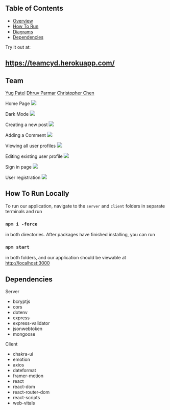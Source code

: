 ## Table of Contents
- [Overview](#overview)
- [How To Run](#how-to-run)
- [Diagrams](#diagrams)
- [Dependencies](#dependencies)

Try it out at:
## https://teamcyd.herokuapp.com/

## Team
<a href="https://github.com/yugpatell" target="_blank">Yug Patel</a>
<a href="https://github.com/P-Dhruv20" target="_blank">Dhruv Parmar</a>
<a href="https://github.com/36tofu" target="_blank">Christopher Chen</a>

Home Page
![](https://user-images.githubusercontent.com/68174967/172293844-39417f27-f41c-453f-89bd-e25a1716817a.JPG)

Dark Mode
![](https://user-images.githubusercontent.com/68174967/172300625-0f3fb667-9508-4b8f-9f51-22554f0da43a.JPG)

Creating a new post
![](https://user-images.githubusercontent.com/68174967/172293820-473b2b89-54cb-4ad0-b4bf-3777c4c4b9aa.JPG)

Adding a Comment
![](https://user-images.githubusercontent.com/68174967/172294175-a485c445-fabc-457d-8440-c25e43c68846.JPG)

Viewing all user profiles
![](https://user-images.githubusercontent.com/68174967/172293872-368b40c8-4e5c-4bbf-8fde-7b0768a24832.JPG)

Editing existing user profile
![](https://user-images.githubusercontent.com/68174967/172293829-9b62cf9a-16d0-49df-b028-51c332e60883.JPG)

Sign in page
![](https://user-images.githubusercontent.com/68174967/172293858-df56c215-f9dd-4940-89cc-a4e39d312cef.JPG)

User registration 
![](https://user-images.githubusercontent.com/68174967/172293868-819b2cde-9b62-409f-ab66-717a084707c4.JPG)



## How To Run Locally
To run our application, navigate to the `server` and `client` folders in separate terminals and run

### `npm i -force`

in both directories. After packages have finished installing, you can run

### `npm start` 

in both folders, and our application should be viewable at [http://localhost:3000](http://localhost:3000)



## Dependencies
Server 
<ul>
    <li>bcryptjs</li>
    <li>cors</li>
    <li>dotenv</li>
    <li>express</li>
    <li>express-validator</li>
    <li>jsonwebtoken</li>
    <li>mongoose</li>
</ul>
Client
<ul>
    <li>chakra-ui</li>
    <li>emotion</li>
    <li>axios</li>
    <li>dateformat</li>
    <li>framer-motion</li>
    <li>react</li>
    <li>react-dom</li>
    <li>react-router-dom</li>
    <li>react-scripts</li>
    <li>web-vitals</li>
</ul>

